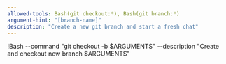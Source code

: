 ```yaml
---
allowed-tools: Bash(git checkout:*), Bash(git branch:*)
argument-hint: "[branch-name]"
description: "Create a new git branch and start a fresh chat"
---
```

!Bash --command "git checkout -b $ARGUMENTS" --description "Create and checkout new branch $ARGUMENTS"